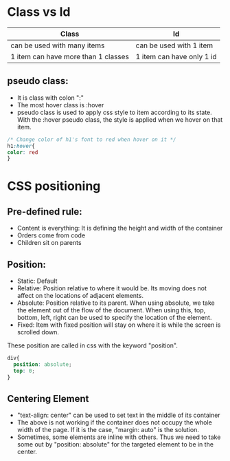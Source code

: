 # Class vs Id

Class | Id
--- | ---
can be used with many items | can be used with 1 item
1 item can have more than 1 classes | 1 item can have only 1 id

## pseudo class:
- It is class with colon ":"
- The most hover class is :hover
- pseudo class is used to apply css style to item according to its state. With the :hover pseudo class, the style is applied when we hover on that item.

```css
/* Change color of h1's font to red when hover on it */
h1:hover{
color: red
}
```

# CSS positioning

## Pre-defined rule:
- Content is everything: It is defining the height and width of the container
- Orders come from code
- Children sit on parents

## Position:
- Static: Default
- Relative: Position relative to where it would be. Its moving does not affect on the locations of adjacent elements.
- Absolute: Position relative to its parent. When using absolute, we take the element out of the flow of the document. When using this, top, bottom, left, right can be used to specify the location of the element.
- Fixed: Item with fixed position will stay on where it is while the screen is scrolled down.

These position are called in css with the keyword "position".

```css
div{
  position: absolute;
  top: 0;
}
```

## Centering Element
- "text-align: center" can be used to set text in the middle of its container
- The above is not working if the container does not occupy the whole width of the page. If it is the case, "margin: auto" is the solution.
- Sometimes, some elements are inline with others. Thus we need to take some out by "position: absolute" for the targeted element to be in the center.


